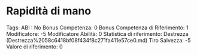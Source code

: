 # Rapidità di mano

Tags: ABI
: No
Bonus Competenza: 0
Bonus Competenza di Riferimento: 1
Modificatore: -5
Modificatore  Abilità: 0
Statistica di riferimento: Destrezza (Destrezza%2058c6418bf08f434f8c271fa411e57ce0.md)
Tiro Salvezza: -5
Valore di riferimento: 0